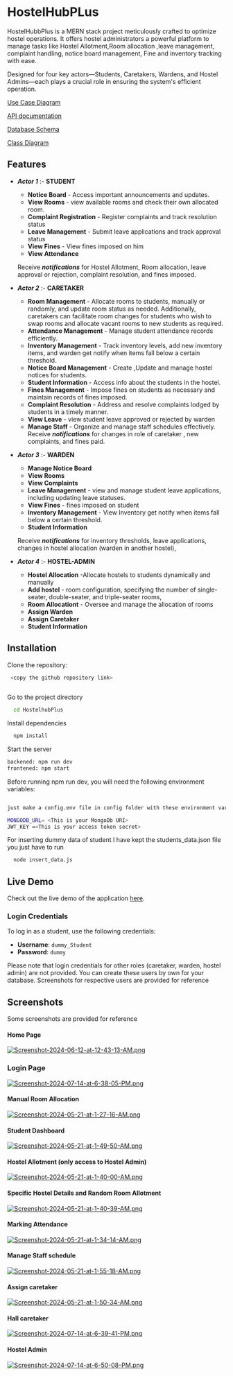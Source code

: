 
# HostelHubPLus

HostelHubbPlus is a MERN stack project meticulously crafted to optimize hostel operations. It offers hostel administrators a powerful platform to manage tasks like Hostel Allotment,Room allocation ,leave management, complaint handling, notice board management, Fine and inventory tracking with ease. 

Designed for four key actors—Students, Caretakers, Wardens, and Hostel Admins—each plays a crucial role in ensuring the system's efficient operation. 


[Use Case Diagram](https://photos.app.goo.gl/jdKM7ACjaf6LMSn69)  

[API documentation](https://docs.google.com/document/d/1KLBBAmtQ7TK-4vsfdeZGaIzZ-wtJS1CGRHJiGlzJrYc/edit?usp=sharing)

[Database Schema](https://docs.google.com/document/d/1EhtUotJ_cZJKlgkPXjlb1y4eUhmX34KkrxGFvG6X4u8/edit?usp=sharing)

[Class Diagram](https://photos.app.goo.gl/TsH8orQvwwRRD5mx8)

## Features

- ***Actor 1*** :- ****STUDENT****
    
    - **Notice Board** - Access important announcements and updates.
    - **View Rooms** - view available rooms and check their own allocated room.
    - **Complaint Registration** - Register complaints and track resolution status
    - **Leave Management** - Submit leave applications and track approval status
    - **View Fines** - View fines imposed on him
     - **View Attendance**

    Receive ***notifications*** for Hostel Allotment, Room allocation, leave approval or rejection, complaint resolution, and fines imposed.
    

- ***Actor 2*** :- ****CARETAKER****
    
    - **Room Management** - Allocate rooms to students, manually or randomly, and update room status as needed. Additionally, caretakers can facilitate room changes for students who wish to swap rooms and allocate vacant rooms to new students as required.
    - **Attendance Management** - Manage student attendance records efficiently.
    - **Inventory Management** - Track inventory levels, add new inventory items, and  warden get notify when items fall below a certain threshold.
    - **Notice Board Management** - Create ,Update and manage hostel notices for students.
    - **Student Information** - Access info about the students in the hostel.
    - **Fines Management** - Impose fines on students as necessary and maintain records of fines imposed.
    - **Complaint Resolution** - Address and resolve complaints lodged by students in a timely manner.
    - **View Leave** - view student leave approved or rejected by warden
    - **Manage Staff** - Organize and manage staff schedules effectively.
    Receive ***notifications*** for changes in role of caretaker , new complaints, and fines paid.



- ***Actor 3*** :- ****WARDEN****
    
    - **Manage Notice Board**
    - **View Rooms**
    - **View Complaints**
    - **Leave Management** - view and manage student leave applications, including updating leave statuses.
    - **View Fines** -  fines imposed on student
    - **Inventory Management** - View Inventory  get notify when items fall below a certain threshold.
    - **Student Information**


   Receive ***notifications*** for inventory thresholds, leave applications, changes in hostel allocation (warden in another hostel),


- ***Actor 4*** :- ****HOSTEL-ADMIN****
    
    - **Hostel Allocation** -Allocate hostels to students dynamically and manually
    - **Add hostel** - room configuration, specifying the number of single-seater, double-seater, and triple-seater rooms,
    - **Room Allocationt** -  Oversee and manage the allocation of rooms
    - **Assign Warden** 
    - **Assign Caretaker**
    - **Student Information**
## Installation

Clone the repository:

```bash
 <copy the github repository link>
  
```

Go to the project directory

```bash
  cd HostelhubPlus
```

Install dependencies

```bash
  npm install
```

Start the server

```bash
backened: npm run dev
frontened: npm start
```

Before running npm run dev, you will need the following environment variables:

```bash

just make a config.env file in config folder with these environment variables:-

MONGODB_URL= <This is your MongoDb URI>
JWT_KEY =<This is your access token secret>

```
For inserting dummy data of student I have kept the students_data.json file you just have to run

```bash
  node insert_data.js
```
## Live Demo
Check out the live demo of the application [here](https://hostel-hub-plus.vercel.app/).


### Login Credentials

To log in as a student, use the following credentials:
- **Username**: `dummy_Student`
- **Password**: `dummy`


Please note that login credentials for other roles (caretaker, warden, hostel admin) are not provided. You can create these users by own for your database.
Screenshots for respective users are provided for reference



## Screenshots
Some screenshots are provided for reference

#### Home Page

[![Screenshot-2024-06-12-at-12-43-13-AM.png](https://i.postimg.cc/kM1sPQ9F/Screenshot-2024-06-12-at-12-43-13-AM.png)](https://postimg.cc/MXBVyjnv)

### Login Page

[![Screenshot-2024-07-14-at-6-38-05-PM.png](https://i.postimg.cc/CM3hXVgs/Screenshot-2024-07-14-at-6-38-05-PM.png)](https://postimg.cc/SjGbY3jn)

#### Manual Room Allocation
[![Screenshot-2024-05-21-at-1-27-16-AM.png](https://i.postimg.cc/Y0tsBVY9/Screenshot-2024-05-21-at-1-27-16-AM.png)](https://postimg.cc/jwkXzM80)


#### Student Dashboard

[![Screenshot-2024-05-21-at-1-49-50-AM.png](https://i.postimg.cc/rscwX8fr/Screenshot-2024-05-21-at-1-49-50-AM.png)](https://postimg.cc/dkHYGKPs)

#### Hostel Allotment (only access to Hostel Admin)

[![Screenshot-2024-05-21-at-1-40-00-AM.png](https://i.postimg.cc/BnwbLfnr/Screenshot-2024-05-21-at-1-40-00-AM.png)](https://postimg.cc/qNy4SYnw)

#### Specific Hostel Details and Random Room Allotment

[![Screenshot-2024-05-21-at-1-40-39-AM.png](https://i.postimg.cc/FKMKpbcG/Screenshot-2024-05-21-at-1-40-39-AM.png)](https://postimg.cc/CZ4YLqcf)

#### Marking Attendance
[![Screenshot-2024-05-21-at-1-34-14-AM.png](https://i.postimg.cc/dtwLg9fx/Screenshot-2024-05-21-at-1-34-14-AM.png)](https://postimg.cc/0rXkw7PY)

#### Manage Staff schedule
[![Screenshot-2024-05-21-at-1-55-18-AM.png](https://i.postimg.cc/prZXPgS1/Screenshot-2024-05-21-at-1-55-18-AM.png)](https://postimg.cc/1V8ZHYsp)

#### Assign caretaker
[![Screenshot-2024-05-21-at-1-50-34-AM.png](https://i.postimg.cc/g0XJ3twn/Screenshot-2024-05-21-at-1-50-34-AM.png)](https://postimg.cc/zLN8rjFr)

#### Hall caretaker
[![Screenshot-2024-07-14-at-6-39-41-PM.png](https://i.postimg.cc/wjm69qXB/Screenshot-2024-07-14-at-6-39-41-PM.png)](https://postimg.cc/WdsRnPfR)


#### Hostel Admin
[![Screenshot-2024-07-14-at-6-50-08-PM.png](https://i.postimg.cc/xTsWhWB1/Screenshot-2024-07-14-at-6-50-08-PM.png)](https://postimg.cc/7f2sTQxF)


